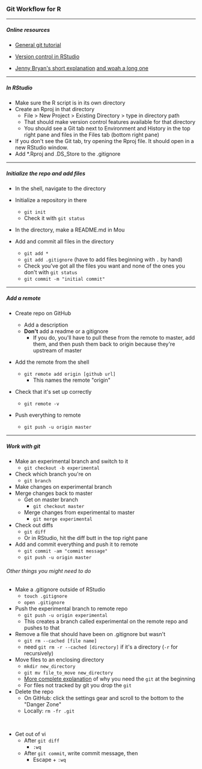 ### Git Workflow for R

***
##### Online resources
* [General git tutorial](https://git-scm.com/docs/gittutorial)

* [Version control in RStudio](https://support.rstudio.com/hc/en-us/articles/200532077-Version-Control-with-Git-and-SVN)

* [Jenny Bryan's short explanation](https://jennybc.github.io/2014-05-12-ubc/ubc-r/session03_git.html) [and woah a long one](http://happygitwithr.com/)

***
##### In RStudio
* Make sure the R script is in its own directory
* Create an Rproj in that directory
	* File > New Project > Existing Directory > type in directory path
	* That should make version control features available for that directory
	* You should see a Git tab next to Environment and History in the top right pane and files in the Files tab (bottom right pane)
* If you don't see the Git tab, try opening the Rproj file. It should open in a new RStudio window.		
* Add *.Rproj and .DS_Store to the .gitignore	

		
***
##### Initialize the repo and add files
* In the shell, navigate to the directory
* Initialize a repository in there
	* `git init`
	* Check it with `git status`

* In the directory, make a README.md in Mou

* Add and commit all files in the directory
	* `git add *` 
	* `git add .gitignore` (have to add files beginning with `.` by hand)
	* Check you've got all the files you want and none of the ones you don't with `git status`
	* `git commit -m "initial commit"`  
	

	
***
##### Add a remote

* Create repo on GitHub
	* Add a description
	* **Don't** add a readme or a gitignore
		* If you do, you'll have to pull these from the remote to master, add them, and then push them back to origin because they're upstream of master

* Add the remote from the shell
	* `git remote add origin [github url]`
		* This names the remote "origin"
* Check that it's set up correctly
	* `git remote -v`

* Push everything to remote
	* `git push -u origin master`

***
##### Work with git

* Make an experimental branch and switch to it
	* `git checkout -b experimental`
* Check which branch you're on
	* `git branch`
* Make changes on experimental branch
* Merge changes back to master
	* Get on master branch
		* `git checkout master`
	* Merge changes from experimental to master
		* `git merge experimental`
* Check out diffs
	* `git diff`
	* Or in RStudio, hit the diff butt in the top right pane 
* Add and commit everything and push it to remote
	* `git commit -am "commit message"`
	* `git push -u origin master`
	
###### Other things you might need to do 
* Make a .gitignore outside of RStudio
	* `touch .gitignore`
	* `open .gitignore`
* Push the experimental branch to remote repo
	* `git push -u origin experimental`
	* This creates a branch called experimental on the remote repo and pushes to that
* Remove a file that should have been on .gitignore but wasn't
	* `git rm --cached [file name]`
	* need `git rm -r --cached [directory]` if it's a directory (`-r` for recursively)
* Move files to an enclosing directory
	* `mkdir new_directory`
	* `git mv file_to_move new_directory`
	* [More complete explanation](https://githowto.com/moving_files) of why you need the `git` at the beginning
	* For files not tracked by git you drop the `git`
* Delete the repo
	* On GitHub: click the settings gear and scroll to the bottom to the "Danger Zone"
	* Locally: `rm -fr .git`
	
<br>

* Get out of vi
	* After `git diff`
		* `:wq`
	* After `git commit`, write commit message, then 
		* Escape + `:wq` 


<br><br><br><br>


